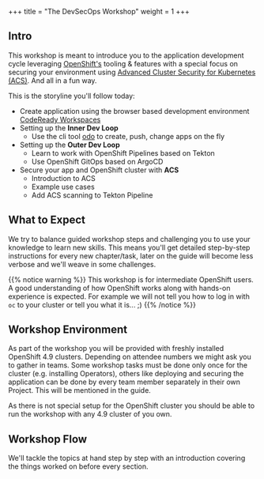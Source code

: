 +++
title = "The DevSecOps Workshop"
weight = 1
+++

## Intro
This workshop is meant to introduce you to the application development cycle leveraging [OpenShift's](https://www.redhat.com/en/technologies/cloud-computing/openshift) tooling & features with a special focus on securing your environment using [Advanced Cluster Security for Kubernetes (ACS)](https://www.redhat.com/en/technologies/cloud-computing/openshift/advanced-cluster-security-kubernetes). And all in a fun way.

This is the storyline you'll follow today:

- Create application using the browser based development environment [CodeReady Workspaces](https://developers.redhat.com/products/codeready-workspaces/overview)
- Setting up the **Inner Dev Loop**
  - Use the cli tool [odo](https://developers.redhat.com/products/odo/overview) to create, push, change apps on the fly
- Setting up the **Outer Dev Loop**
  - Learn to work with OpenShift Pipelines based on Tekton
  - Use OpenShift GitOps based on ArgoCD
- Secure your app and OpenShift cluster with **ACS**
  - Introduction to ACS
  - Example use cases
  - Add ACS scanning to Tekton Pipeline

## What to Expect
We try to balance guided workshop steps and challenging you to use your knowledge to learn new skills. This means you'll get detailed step-by-step instructions for every new chapter/task, later on the guide will become less verbose and we'll weave in some challenges.

{{% notice warning %}}
This workshop is for intermediate OpenShift users. A good understanding of how OpenShift works along with hands-on experience is expected. For example we will not tell you how to log in with `oc` to your cluster or tell you what it is... ;)
{{% /notice %}}

## Workshop Environment
As part of the workshop you will be provided with freshly installed OpenShift 4.9 clusters. Depending on attendee numbers we might ask you to gather in teams. Some workshop tasks must be done only once for the cluster (e.g. installing Operators), others like deploying and securing the application can be done by every team member separately in their own Project. This will be mentioned in the guide.

As there is not special setup for the OpenShift cluster you should be able to run the workshop with any 4.9 cluster of you own. 

## Workshop Flow
We'll tackle the topics at hand step by step with an introduction covering the things worked on before every section.
